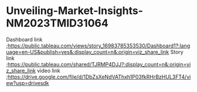 # Unveiling-Market-Insights-NM2023TMID31064
Dashboard link ;https://public.tableau.com/views/story_16983785353530/Dashboard1?:language=en-US&publish=yes&:display_count=n&:origin=viz_share_link
Story link ;https://public.tableau.com/shared/TJRMP4DJJ?:display_count=n&:origin=viz_share_link
video link ;https://drive.google.com/file/d/1DbZsXeNdVAThxh1P03fkRHrBzHUL3FT4/view?usp=drivesdk
